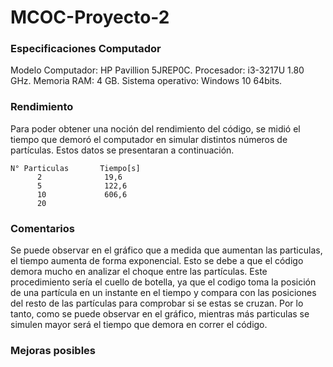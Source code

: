 # MCOC-Proyecto-2

### Especificaciones Computador
Modelo Computador: HP Pavillion 5JREP0C.
Procesador: i3-3217U 1.80 GHz.
Memoria RAM: 4 GB.
Sistema operativo: Windows 10 64bits.

### Rendimiento
Para poder obtener una noción del rendimiento del código, se midió el tiempo que demoró el computador en simular distintos números de partículas. Estos datos se presentaran a continuación.

 
    N° Particulas       Tiempo[s]
          2              19,6
          5              122,6 
          10             606,6
          20
         
         
### Comentarios
Se puede observar en el gráfico que a medida que aumentan las particulas, el tiempo aumenta de forma exponencial. Esto se debe a que el código demora mucho en analizar el choque entre las partículas. Este procedimiento sería el cuello de botella, ya que el codigo toma la posición de una partícula en un instante en el tiempo y compara con las posiciones del resto de las partículas para comprobar si se estas se cruzan. Por lo tanto, como se puede observar en el gráfico, mientras más particulas se simulen mayor será el tiempo que demora en correr el código.

### Mejoras posibles


          
